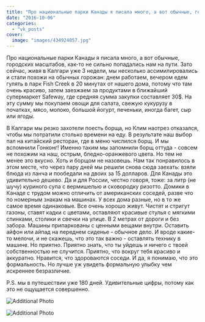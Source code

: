 ```yaml
---
title: "Про национальные парки Канады я писала много, а вот обычные, городских масштабов, как-то не сильно п..."
date: "2016-10-06"
categories: 
  - "vk_posts"
cover:
  image: "images/434924057.jpg"
---
```


Про национальные парки Канады я писала много, а вот обычные, городских масштабов, как-то не сильно попадались нам на пути. Зато сейчас, живя в Калгари уже 3 недели, мы несколько ассимилировались и стали похожи на обычных горожан: днем работаем, вечером едем гулять в парк Fish Creek в 20 минутах от нашего дома, потому что там очень красиво, затем заезжаем за продуктами в ближайший супермаркет Safeway, где средняя сумма закупки составляет 30$. На эту сумму мы покупаем овощи для салата, свежую кукурузу в початках, мясо, молоко, большой йогурт, печеньки, иногда багет, сыр или ягоды.

<!--more-->

В Калгари мы резко захотели поесть борща, но Клим наотрез отказался, чтобы мы потратили столько времени на еду. В результате наш выбор пал на китайский ресторан, где в меню числился борщ. И мы вспомнили Гонконг! Именно таким мы запомнили борщ оттуда - совсем не похожим на наш, острым, бледно-оранжевого цвета. Но тем не менее это вкусно. Хоть и борщом не назовешь. Нам так понравилось в этом месте, что через пару дней мы решили снова сюда заехать: взяли блюда из ланча и пообедали на двоих за 15 долларов. Для Канады это удивительно дешево. Да и для России, честно говоря, тоже: за литр (не шучу) куриного супа с вермишелью и сковородку ризотто. Домики в Канаде с трудом можно отличить от американских соседей, разве что по номерным знакам на машинах. У всех дома разные, но в то же самое время одинаковые. Все очень хорошо живут. Чистят и стригут газоны, ставят кадки с цветами, оставляют красивые стулья с мягкими спинками, столики и свечки на улице. В 2 метрах от дороги и без забора. Машины припаркованы с ценными вещами внутри. Оставить айфон или айпад на переднем сиденье - обычное дело. И вроде какие-то мелочи, и не скажешь, что это так важно - оставлять технику в машине. Но приятно. Приятно знать, что ты уйдешь и ничего с твоей собственностью не случится. Приятно, что вокруг тебя красиво и аккуратно. Нравится, что здороваются соседи. И да, я понимаю, что это формальность. Но лучше уж увидеть формальную улыбку чем искреннее безразличие.

P.S. мы в путешествии уже 180 дней. Удивительные цифры, потому как это не ощущается совершенно.

![Additional Photo](https://vodpop.ru/wp-content/uploads/2023/07/434924058.jpg)

![Additional Photo](https://vodpop.ru/wp-content/uploads/2023/07/434924059.jpg)
